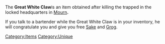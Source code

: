 The **Great White Claw**is an item obtained after killing the [](Great_White_Gorillo.md) trapped in the locked
headquarters in [Mourn](Mourn.md "wikilink")**.**

If you talk to a bartender while the Great White Claw is in your
inventory, he will congratulate you and give you free
[Sake](Sake.md "wikilink") and [Grog](Grog.md "wikilink").

[Category:Items](Category:Items "wikilink")
[Category:Unique](Category:Unique "wikilink")